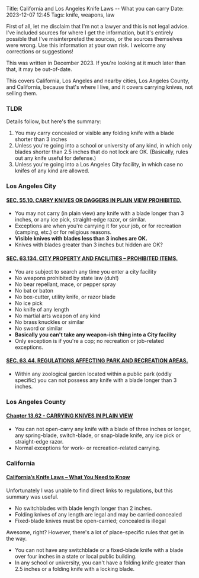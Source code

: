 Title: California and Los Angeles Knife Laws -- What you can carry
Date: 2023-12-07 12:45
Tags: knife, weapons, law

First of all, let me disclaim that I'm not a lawyer and this is not legal advice. I've included sources for where I get the information, but it's entirely possible that I've misinterpreted the sources, or the sources themselves were wrong. Use this information at your own risk. I welcome any corrections or suggestions!

This was written in December 2023. If you're looking at it much later than that, it may be out-of-date.

This covers California, Los Angeles and nearby cities, Los Angeles County, and California, because that's where I live, and it covers carrying knives, not selling them.

### TLDR

Details follow, but here's the summary:

  1. You may carry concealed or visible any folding knife with a blade shorter than 3 inches
  2. Unless you're going into a school or university of any kind, in which only blades shorter than 2.5 inches that do not lock are OK. (Basically, rules out any knife useful for defense.)
  3. Unless you're going into a Los Angeles City facility, in which case no knifes of any kind are allowed.





### Los Angeles City

#### [SEC. 55.10. CARRY KNIVES OR DAGGERS IN PLAIN VIEW PROHIBITED.](https://codelibrary.amlegal.com/codes/los_angeles/latest/lamc/0-0-0-137973)

  * You may not carry (in plain view) any knife with a blade longer than 3 inches, or any ice pick, straight-edge razor, or similar.
  * Exceptions are when you're carrying it for your job, or for recreation (camping, etc.) or for religious reasons.
  * **Visible knives with blades less than 3 inches are OK.**
  * Knives with blades greater than 3 inches but hidden are OK?

#### [SEC. 63.134. CITY PROPERTY AND FACILITIES – PROHIBITED ITEMS.](https://codelibrary.amlegal.com/codes/los_angeles/latest/lamc/0-0-0-357008)

* You are subject to search any time you enter a city facility
* No weapons prohibited by state law (duh!)
* No bear repellant, mace, or pepper spray
* No bat or baton
* No box-cutter, utility knife, or razor blade
* No ice pick
* No knife of any length
* No martial arts weapon of any kind
* No brass knuckles or similar
* No sword or similar
* **Basically you can't take any weapon-ish thing into a City facility**
* Only exception is if you're a cop; no recreation or job-related exceptions.


#### [SEC. 63.44. REGULATIONS AFFECTING PARK AND RECREATION AREAS.](https://codelibrary.amlegal.com/codes/los_angeles/latest/lamc/0-0-0-159459)

* Within any zoological garden located within a public park (oddly specific) you can not possess any knife with a blade longer than 3 inches.


### Los Angeles County

#### [Chapter 13.62 - CARRYING KNIVES IN PLAIN VIEW](https://library.municode.com/ca/los_angeles_county/codes/code_of_ordinances?nodeId=TIT13PUPEMOWE_DIV8WE_CH13.62CAKNPLVI)

* You can not open-carry any knife with a blade of three inches or longer, any spring-blade, switch-blade, or snap-blade knife, any ice pick or straight-edge razor.
* Normal exceptions for work- or recreation-related carrying.


### California

#### [California’s Knife Laws – What You Need to Know](https://www.robertmhelfend.com/criminal-defense/californias-knife-laws/)

Unfortunately I was unable to find direct links to regulations, but this summary was useful.


* No switchblades with blade length longer than 2 inches.
* Folding knives of any length are legal and may be carried concealed
* Fixed-blade knives must be open-carried; concealed is illegal

Awesome, right? However, there's a lot of place-specific rules that get in the way.

* You can not have any switchblade or a fixed-blade knife with a blade over four inches in a state or local public building.
* In any school or university, you can't have a folding knife greater than 2.5 inches or a folding knife with a locking blade.
